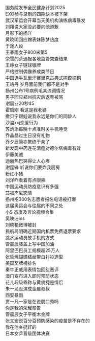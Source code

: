 国务院发布全民健身计划2025  
EXO参与录制的四期快本被下架  
武汉军运会开幕当天美机构演练病毒暴发  
刘翔说大家没必要向他道歉  
月影下的杨洋  
黄晓明回应蹭表妹陈梦热度  
于途人设  
王春雨女子800米第5  
奈雪的茶通报各地监管突查结果  
王峥女子链球银牌  
严格控制偶像养成类节目  
中国选手瓦里汗赛里克古典式摔跤摘铜  
王珞丹 岁月面前我们都不是对手  
扬州公布1号病例毛某流调情况  
男子回应郑州抗灾后返粤被骂  
谢震业20秒45  
霍启刚 看这是我老婆  
撒贝宁跟娃说我永远是你们的同龄人  
沙溢xxj恋爱行为  
苏炳添每晚十点准时关手机睡觉  
乔晶晶过生日没有礼物  
乔夕辰简亦繁终于亲了  
新发现中药连花清瘟对德尔塔病毒有效  
伊藤美诚  
迪丽热巴哭得让人心疼  
谢霆锋 听说你们要炸我厨房  
粉红小猪  
刘洋咋看着有点眼熟  
中国运动员防疫意识有多强  
艾福杰尼恋情  
扬州招300名志愿者报名电话被打爆  
这届奥运会与往届的不同之处  
小S 态度及言论视频合集  
吴映洁ins  
刘晓艳微博被封  
民航局明确近期国内机票免费退票要求  
跳水运动员放手机的方式  
管晨辰膝盖上写中国加油  
阿里巴巴员工规模超25万人  
张哲瀚蝴蝶结丝带白衬衫造型  
美国奖牌榜排名  
秦牛正威用表情包回怼恶评  
澳门宣布进入即时预防状态  
花儿超级乖称与黄俊捷是情侣  
朱一龙没演成金晨叔叔  
西安暴雨  
贾一凡一家是在说脱口秀吗  
你是我的荣耀预告  
管晨辰女子平衡木金牌  
张文宏说百分百预防感染的疫苗是不存在的  
我在他乡挺好的  
日本女乒晋级团体决赛  
